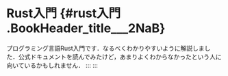 # Rust入門 {#rust入門 .BookHeader_title___2NaB}


プログラミング言語Rust入門です．なるべくわかりやすいように解説しました．公式ドキュメントを読んでみたけど，あまりよくわからなかったという人に向いているかもしれません．
:::
:::

